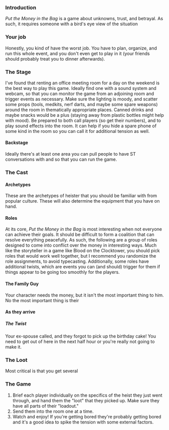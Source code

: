 ### Introduction
*Put the Money in the Bag* is a game about unknowns, trust, and betrayal. As such, it requires someone with a bird's eye view of the situation

### Your job
Honestly, you kind of have the worst job. You have to plan, organize, and run this whole event, and you don't even get to play in it (your friends should probably treat you to dinner afterwards).

### The Stage
I've found that renting an office meeting room for a day on the weekend is the best way to play this game. Ideally find one with a sound system and webcam, so that you can monitor the game from an adjoining room and trigger events as necessary. Make sure the lighting is moody, and scatter some props (tools, medkits, nerf darts, and maybe some spare weapons) around the room in thematically appropriate places. Canned drinks and maybe snacks would be a plus (staying away from plastic bottles might help with mood). Be prepared to both call players (so get their numbers), and to play sound effects into the room. 
It can help if you hide a spare phone of some kind in the room so you can call it for additional tension as well.
#### Backstage
Ideally there's at least one area you can pull people to have ST conversations with and so that you can run the game. 
### The Cast
#### Archetypes
These are the archetypes of heister that you should be familiar with from popular culture. These will also determine the equipment that you have on hand.
#### Roles
At its core, *Put the Money in the Bag* is most interesting when not everyone can achieve their goals. It should be difficult to form a coalition that can resolve everything peacefully. As such, the following are a group of roles designed to come into conflict over the money in interesting ways. Much like the storyteller in a game like Blood on the Clocktower, you should pick roles that would work well together, but I recommend you randomize the role assignments, to avoid typecasting. Additionally, some roles have additional twists, which are events you can (and should) trigger for them if things appear to be going too smoothly for the players.

#### The Family Guy
Your character needs the money, but it isn't the most important thing to him. No the most important thing is their 
#### As they arrive
##### The Twist
Your ex-spouse called, and they forgot to pick up the birthday cake! You need to get out of here in the next half hour or you're really not going to make it.

### The Loot
Most critical is that you get several 

### The Game
1. Brief each player individually on the specifics of the heist they just went through, and hand them the "loot" that they picked up. Make sure they have all parts of their "loadout."
2. Send them into the room one at a time.
3. Watch and enjoy! If you're getting bored they're probably getting bored and it's a good idea to spike the tension with some external factors. 